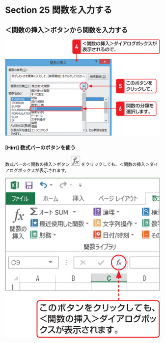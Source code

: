 # Section 25 関数を入力する

## ＜関数の挿入＞ボタンから関数を入力する

![](002.png)

### [Hint] 数式バーのボタンを使う

数式バーの＜関数の挿入＞ボタン ![](icon_fx.png) をクリックしても、＜関数の挿入＞ダイアログボックスが表示されます。

![hint](003.png)